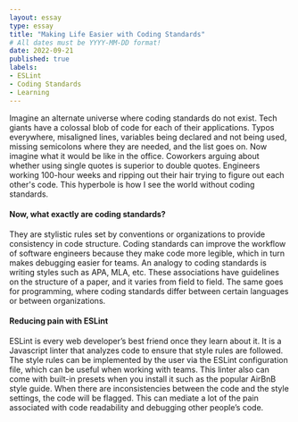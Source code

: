 ```yaml
---
layout: essay
type: essay
title: "Making Life Easier with Coding Standards"
# All dates must be YYYY-MM-DD format!
date: 2022-09-21
published: true
labels:
- ESLint
- Coding Standards
- Learning
---
```


Imagine an alternate universe where coding standards do not exist. Tech giants have a colossal blob of code for each of their applications. Typos everywhere, misaligned lines, variables being declared and not being used, missing semicolons where they are needed, and the list goes on. Now imagine what it would be like in the office. Coworkers arguing about whether using single quotes is superior to double quotes. Engineers working 100-hour weeks and ripping out their hair trying to figure out each other's code. This hyperbole is how I see the world without coding standards.

#### Now, what exactly are coding standards?
They are stylistic rules set by conventions or organizations to provide consistency in code structure. Coding standards can improve the workflow of software engineers because they make code more legible, which in turn makes debugging easier for teams. An analogy to coding standards is writing styles such as APA, MLA, etc. These associations have guidelines on the structure of a paper, and it varies from field to field. The same goes for programming, where coding standards differ between certain languages or between organizations.

#### Reducing pain with ESLint
ESLint is every web developer’s best friend once they learn about it. It is a Javascript linter that analyzes code to ensure that style rules are followed. The style rules can be implemented by the user via the ESLint configuration file, which can be useful when working with teams. This linter also can come with built-in presets when you install it such as the popular AirBnB style guide. When there are inconsistencies between the code and the style settings, the code will be flagged. This can mediate a lot of the pain associated with code readability and debugging other people’s code.
